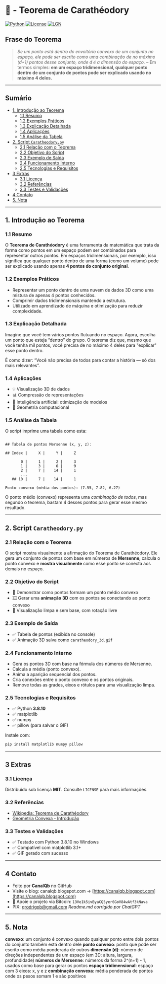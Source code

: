 # 🔷 - Teorema de Carathéodory 
[![Python](https://img.shields.io/badge/Python-3.8.10-blue.svg)](https://www.python.org/)
[![License](https://img.shields.io/badge/license-MIT-green)](LICENSE)
[![LGN](https://img.shields.io/badge/Teorema-Carathéodory-ff69b4.svg)](https://en.wikipedia.org/wiki/Carath%C3%A9odory%27s_theorem_(convex_hull))

## Frase do Teorema

> *Se um ponto está dentro do envoltório convexo de um conjunto no espaço, ele pode ser escrito como uma combinação de no máximo (d+1) pontos desse conjunto, onde d é a dimensão do espaço.* – Em termos simples: **em um espaço tridimensional, qualquer ponto dentro de um conjunto de pontos pode ser explicado usando no máximo 4 deles.**

---

## Sumário

* [1. Introdução ao Teorema](#1-introdução-ao-teorema)
  * [1.1 Resumo](#11-resumo)
  * [1.2 Exemplos Práticos](#12-exemplos-práticos)
  * [1.3 Explicação Detalhada](#13-explicação-detalhada)
  * [1.4 Aplicações](#14-aplicações)
  * [1.5 Análise da Tabela](#15-análise-da-tabela)
* [2. Script `Caratheodory.py`](#2-script-caratheodorypy)
  * [2.1 Relação com o Teorema](#21-relação-com-o-teorema)
  * [2.2 Objetivo do Script](#22-objetivo-do-script)
  * [2.3 Exemplo de Saída](#23-exemplo-de-saída)
  * [2.4 Funcionamento Interno](#24-funcionamento-interno)
  * [2.5 Tecnologias e Requisitos](#25-tecnologias-e-requisitos)
* [3 Extras](#3-extras)
  * [3.1 Licença](#31-licença)
  * [3.2 Referências](#32-referencias)
  * [3.3 Testes e Validações](#33-testes-e-validações)
* [4 Contato](#4-contato)
* [5. Nota](#5-nota)

---

## 1. Introdução ao Teorema

### 1.1 Resumo

O **Teorema de Carathéodory** é uma ferramenta da matemática que trata da forma como pontos em um espaço podem ser combinados para representar outros pontos. Em espaços tridimensionais, por exemplo, isso significa que qualquer ponto dentro de uma forma (como um volume) pode ser explicado usando apenas **4 pontos do conjunto original**.

### 1.2 Exemplos Práticos

- Representar um ponto dentro de uma nuvem de dados 3D como uma mistura de apenas 4 pontos conhecidos.
- Comprimir dados tridimensionais mantendo a estrutura.
- Utilizado em aprendizado de máquina e otimização para reduzir complexidade.

### 1.3 Explicação Detalhada

Imagine que você tem vários pontos flutuando no espaço. Agora, escolha um ponto que esteja “dentro” do grupo. O teorema diz que, mesmo que você tenha mil pontos, você precisa de no máximo 4 deles para "explicar" esse ponto dentro.

É como dizer: “Você não precisa de todos para contar a história — só dos mais relevantes”.

### 1.4 Aplicações

- 💡 Visualização 3D de dados
- 📊 Compressão de representações
- 🧠 Inteligência artificial: otimização de modelos
- 🧮 Geometria computacional

### 1.5 Análise da Tabela

O script imprime uma tabela como esta:

```

## Tabela de pontos Mersenne (x, y, z):

## Index |     X |     Y |     Z

       0 |     1 |     2 |     3
       1 |     3 |     6 |     9
       2 |     7 |    14 |     1
       ...
   ## 10 |     7 |    14 |     1

Ponto convexo (média dos pontos): (7.55, 7.82, 6.27)

```

O ponto médio (convexo) representa uma *combinação de todos*, mas segundo o teorema, bastam 4 desses pontos para gerar esse mesmo resultado.

---

## 2. Script `Caratheodory.py`

### 2.1 Relação com o Teorema

O script mostra visualmente a afirmação do Teorema de Carathéodory. Ele gera um conjunto de pontos com base em números de **Mersenne**, calcula o ponto convexo e **mostra visualmente** como esse ponto se conecta aos demais no espaço.

### 2.2 Objetivo do Script

- 📌 Demonstrar como pontos formam um ponto médio convexo
- 🎞️ Gerar uma **animação 3D** com os pontos se conectando ao ponto convexo
- 💠 Visualização limpa e sem base, com rotação livre

### 2.3 Exemplo de Saída

- ✅ Tabela de pontos (exibida no console)
- ✅ Animação 3D salva como `caratheodory_3d.gif`

### 2.4 Funcionamento Interno

- Gera os pontos 3D com base na fórmula dos números de Mersenne.
- Calcula a média (ponto convexo).
- Anima a aparição sequencial dos pontos.
- Cria conexões entre o ponto convexo e os pontos originais.
- Remove todas as grades, eixos e rótulos para uma visualização limpa.

### 2.5 Tecnologias e Requisitos

- ✅ Python **3.8.10**
- ✅ matplotlib
- ✅ numpy
- ✅ pillow (para salvar o GIF)

Instale com:

```bash
pip install matplotlib numpy pillow
````

---

## 3 Extras

### 3.1 Licença

Distribuído sob licença **MIT**. Consulte `LICENSE` para mais informações.

### 3.2 Referências

* [Wikipedia: Teorema de Carathéodory](https://en.wikipedia.org/wiki/Carath%C3%A9odory%27s_theorem_%28convex_hull%29)
* [Geometria Convexa - Introdução](https://pt.wikipedia.org/wiki/Geometria_convexa)

### 3.3 Testes e Validações

* ✅ Testado com Python 3.8.10 no Windows
* ✅ Compatível com matplotlib 3.1+
* ✅ GIF gerado com sucesso

---

## 4 Contato

* Feito por **CanalQb** no GitHub
* Visite o blog: canalqb.blogspot.com → [https://canalqb.blogspot.com](https://canalqb.blogspot.com)
* 💸 Apoie o projeto via Bitcoin: `13Ve1k5ivByaCQ5yer6GoV84wAtf3kNava`
* PIX: [qrodrigob@gmail.com](mailto:qrodrigob@gmail.com)
  *Readme.md corrigido por ChatGPT*

---

## 5. Nota

**convexo**: um conjunto é convexo quando qualquer ponto entre dois pontos do conjunto também está dentro dele
**ponto convexo**: ponto que pode ser escrito como média ponderada de outros
**dimensão (d)**: número de direções independentes de um espaço (em 3D: altura, largura, profundidade)
**números de Mersenne**: números da forma 2^(n+1) - 1, usados como base para gerar os pontos
**espaço tridimensional**: espaço com 3 eixos: x, y e z
**combinação convexa**: média ponderada de pontos onde os pesos somam 1 e são positivos
